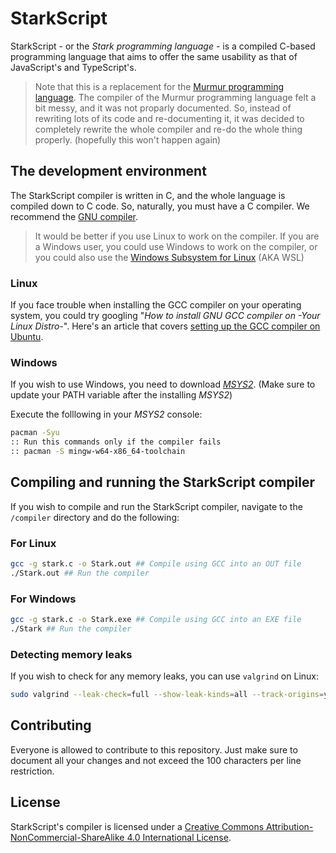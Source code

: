 # StarkScript

StarkScript - or the *Stark programming language* - is a compiled C-based programming language that aims to offer the same usability as that of JavaScript's and TypeScript's.

> Note that this is a replacement for the [Murmur programming language](https://github.com/EnderCommunity/Murmur). The compiler of the Murmur programming language felt a bit messy, and it was not proparly documented. So, instead of rewriting lots of its code and re-documenting it, it was decided to completely rewrite the whole compiler and re-do the whole thing properly. (hopefully this won't happen again)

## The development environment

The StarkScript compiler is written in C, and the whole language is compiled down to C code. So, naturally, you must have a C compiler. We recommend the [GNU compiler](https://gcc.gnu.org/).

> It would be better if you use Linux to work on the compiler.
> If you are a Windows user, you could use Windows to work on the compiler, or you could also use the [Windows Subsystem for Linux](https://docs.microsoft.com/en-us/windows/wsl/install) (AKA WSL)

### Linux

If you face trouble when installing the GCC compiler on your operating system, you could try googling "*How to install GNU GCC compiler on -Your Linux Distro-*". Here's an article that covers [setting up the GCC compiler on Ubuntu](https://linuxize.com/post/how-to-install-gcc-compiler-on-ubuntu-18-04/).

### Windows

If you wish to use Windows, you need to download [*MSYS2*](https://www.msys2.org/). (Make sure to update your PATH variable after the installing *MSYS2*)

Execute the folllowing in your *MSYS2* console:

```sh
pacman -Syu
:: Run this commands only if the compiler fails
:: pacman -S mingw-w64-x86_64-toolchain
```

## Compiling and running the StarkScript compiler

If you wish to compile and run the StarkScript compiler, navigate to the `/compiler` directory and do the following:

### For Linux

```sh
gcc -g stark.c -o Stark.out ## Compile using GCC into an OUT file
./Stark.out ## Run the compiler
```

### For Windows

```sh
gcc -g stark.c -o Stark.exe ## Compile using GCC into an EXE file
./Stark ## Run the compiler
```

### Detecting memory leaks

If you wish to check for any memory leaks, you can use `valgrind` on Linux:

```sh
sudo valgrind --leak-check=full --show-leak-kinds=all --track-origins=yes ./Stark.out
```

## Contributing

Everyone is allowed to contribute to this repository. Just make sure to document all your changes and not exceed the 100 characters per line restriction.

## License

StarkScript's compiler is licensed under a [Creative Commons Attribution-NonCommercial-ShareAlike 4.0 International License](http://creativecommons.org/licenses/by-nc-sa/4.0/).
